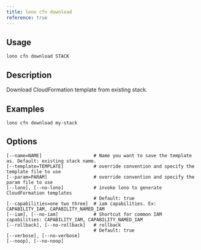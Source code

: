 ```yaml
---
title: lono cfn download
reference: true
---
```


## Usage

    lono cfn download STACK

## Description

Download CloudFormation template from existing stack.

## Examples

    lono cfn download my-stack


## Options

```
[--name=NAME]                   # Name you want to save the template as. Default: existing stack name.
[--template=TEMPLATE]           # override convention and specify the template file to use
[--param=PARAM]                 # override convention and specify the param file to use
[--lono], [--no-lono]           # invoke lono to generate CloudFormation templates
                                # Default: true
[--capabilities=one two three]  # iam capabilities. Ex: CAPABILITY_IAM, CAPABILITY_NAMED_IAM
[--iam], [--no-iam]             # Shortcut for common IAM capabilities: CAPABILITY_IAM, CAPABILITY_NAMED_IAM
[--rollback], [--no-rollback]   # rollback
                                # Default: true
[--verbose], [--no-verbose]
[--noop], [--no-noop]
```
